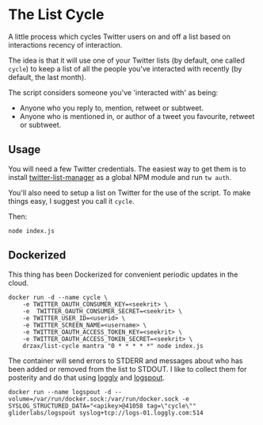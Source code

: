 The List Cycle
==============

A little process which cycles Twitter users on and off a list based on interactions recency of interaction.

The idea is that it will use one of your Twitter lists (by default, one called `cycle`) to keep a list of all the people you've interacted with recently (by default, the last month).

The script considers someone you've 'interacted with' as being:

-	Anyone who you reply to, mention, retweet or subtweet.
-	Anyone who is mentioned in, or author of a tweet you favourite, retweet or subtweet.

Usage
-----

You will need a few Twitter credentials. The easiest way to get them is to install [twitter-list-manager](https://github.com/drzax/twitter-list-manager) as a global NPM module and run `tw auth`.

You'll also need to setup a list on Twitter for the use of the script. To make things easy, I suggest you call it `cycle`.

Then:

`node index.js`

Dockerized
----------

This thing has been Dockerized for convenient periodic updates in the cloud.

```
docker run -d --name cycle \
	-e TWITTER_OAUTH_CONSUMER_KEY=<seekrit> \
	-e  TWITTER_OAUTH_CONSUMER_SECRET=<seekrit> \
	-e TWITTER_USER_ID=<userid> \
	-e TWITTER_SCREEN_NAME=<username> \
	-e TWITTER_OAUTH_ACCESS_TOKEN_KEY=<seekrit> \
	-e TWITTER_OAUTH_ACCESS_TOKEN_SECRET=<seekrit> \
	drzax/list-cycle mantra "0 * * * * *" node index.js
```

The container will send errors to STDERR and messages about who has been added or removed from the list to STDOUT. I like to collect them for posterity and do that using [loggly](https://loggly.com) and [logspout](https://github.com/gliderlabs/logspout).

```
docker run --name logspout -d --volume=/var/run/docker.sock:/var/run/docker.sock -e SYSLOG_STRUCTURED_DATA="<apikey>@41058 tag=\"cycle\"" gliderlabs/logspout syslog+tcp://logs-01.loggly.com:514
```

